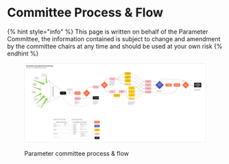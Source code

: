 # Committee Process & Flow

{% hint style="info" %}
This page is written on behalf of the Parameter Committee, the information contained is subject to change and amendment by the committee chairs at any time and should be used at your own risk
{% endhint %}



<figure><img src="../../.gitbook/assets/Parameters process flow (1).png" alt=""><figcaption><p>Parameter committee process &#x26; flow</p></figcaption></figure>

